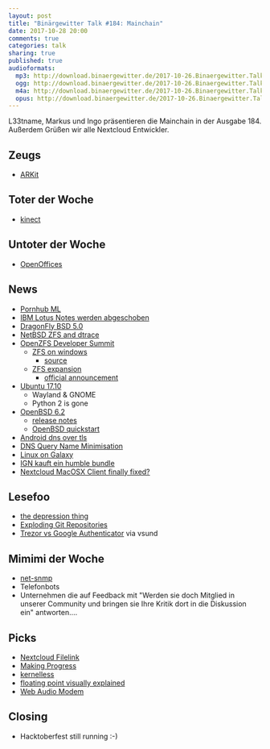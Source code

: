 ```yaml
---
layout: post
title: "Binärgewitter Talk #184: Mainchain"
date: 2017-10-28 20:00
comments: true
categories: talk
sharing: true
published: true
audioformats:
  mp3: http://download.binaergewitter.de/2017-10-26.Binaergewitter.Talk.184.mp3
  ogg: http://download.binaergewitter.de/2017-10-26.Binaergewitter.Talk.184.ogg
  m4a: http://download.binaergewitter.de/2017-10-26.Binaergewitter.Talk.184.m4a
  opus: http://download.binaergewitter.de/2017-10-26.Binaergewitter.Talk.184.opus
---
```

L33tname, Markus und Ingo präsentieren die Mainchain in der Ausgabe 184. Außerdem Grüßen wir alle Nextcloud Entwickler.

## Zeugs

- [ARKit](https://developer.apple.com/arkit/ )

## Toter der Woche

- [kinect]( https://www.golem.de/news/microsoft-game-over-fuer-kinect-1710-130814.html )

## Untoter der Woche

- [OpenOffices](http://www.pro-linux.de/news/1/25256/openoffice-414-freigegeben.html )

## News

- [Pornhub ML]( https://www.golem.de/news/pornhub-machine-learning-system-ordnet-videos-pornodarstellern-zu-1710-130580.html )
- [IBM Lotus Notes werden abgeschoben]( https://www.heise.de/newsticker/meldung/IBM-schiebt-Notes-Domino-und-Sametime-ab-3872731.html )
- [DragonFly BSD 5.0]( https://www.dragonflybsd.org/release50/ )
- [NetBSD ZFS and dtrace]( https://mail-index.netbsd.org/tech-kern/2017/10/13/msg022436.html ) 
- [OpenZFS Developer Summit]( http://open-zfs.org/wiki/OpenZFS_Developer_Summit_2017 )
  * [ZFS on windows]( https://twitter.com/bcantrill/status/922924249462870022 )
    - [source]( https://github.com/lundman/zfsinhttps://github.com/lundman/zfsin )
  * [ZFS expansion]( https://twitter.com/OpenZFS/status/921042446275944448 )
    - [official announcement]( https://www.freebsdfoundation.org/blog/openzfs-raid-z-online-expansion-project-announcement/ )
- [Ubuntu 17.10](https://wiki.ubuntu.com/ArtfulAardvark/ReleaseNotes )
    * Wayland & GNOME
    * Python 2 is gone
- [OpenBSD 6.2]( https://www.heise.de/ix/meldung/OpenBSD-6-2-mit-neuen-Funktionen-fuer-die-Virtualisierung-3853760.html )
  * [release notes]( https://www.openbsd.org/62.html )
  * [OpenBSD quickstart]( http://www.openbsdjumpstart.org )
- [Android dns over tls]( https://www.xda-developers.com/android-dns-over-tls-website-privacy/ )
- [DNS Query Name Minimisation]( https://tools.ietf.org/html/rfc7816 )
- [Linux on Galaxy]( https://www.heise.de/newsticker/meldung/Linux-on-Galaxy-Linux-Distributionen-auf-dem-S8-nutzen-3865639.html )
- [IGN kauft ein humble bundle]( http://www.pro-linux.de/news/1/25241/ign-%C3%BCbernimmt-humble-bundle.html )
- [Nextcloud MacOSX Client finally fixed?]( https://github.com/nextcloud/client_theming/issues/13 )

## Lesefoo
- [the depression thing]( https://zachholman.com/posts/the-depression-thing )
- [Exploding Git Repositories]( https://kate.io/blog/git-bomb/ )
- [Trezor vs Google Authenticator](https://blog.trezor.io/why-you-should-never-use-google-authenticator-again-e166d09d4324 ) via vsund

## Mimimi der Woche
- [net-snmp]( https://twitter.com/l33tname/status/922471654680420352 )
- Telefonbots
- Unternehmen die auf Feedback mit "Werden sie doch Mitglied in unserer Community und bringen sie Ihre Kritik dort in die Diskussion ein" antworten....


## Picks
- [Nextcloud Filelink](https://addons.mozilla.org/en-US/thunderbird/addon/nextcloud-filelink/ )
- [Making Progress]( https://xkcd.com/1906/ )
- [kernelless]( http://kernelless.cloud/ ) 
- [floating point visually explained]( http://fabiensanglard.net/floating_point_visually_explained/ )
- [Web Audio Modem]( https://martinmelhus.com/web-audio-modem/ )

## Closing

- Hacktoberfest still running :-)
